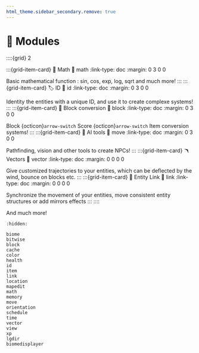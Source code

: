 ```yaml
---
html_theme.sidebar_secondary.remove: true
---
```


# 🧩 Modules

::::{grid} 2

:::{grid-item-card} 🧮 Math
:link: math
:link-type: doc
:margin: 0 3 0 0

Basic mathematical function : sin, cos, exp, log, sqrt and much more!
:::
:::{grid-item-card} 🏷️ ID
:link: id
:link-type: doc 
:margin: 0 3 0 0

Identity the entities with a unique ID, and use it to create complexe systems!
:::
:::{grid-item-card} 🔀 Block conversion
:link: block
:link-type: doc
:margin: 0 3 0 0

Block {octicon}`arrow-switch` Score {octicon}`arrow-switch` Item conversion systems!
:::
:::{grid-item-card} 🧠 AI tools
:link: move
:link-type: doc
:margin: 0 3 0 0

Pathfinding, vision and other tools to create NPCs!
:::
:::{grid-item-card} 🪃 Vectors 
:link: vector
:link-type: doc
:margin: 0 0 0 0

Give customized trajectories to your entities, which can be deflected by the wind, bounce on blocks etc.
:::
:::{grid-item-card} 📎 Entity Link
:link: link
:link-type: doc
:margin: 0 0 0 0

Synchronize the movement of your entities, move consistent entity structures or add mirrors effects
:::
::::

And much more!

```{toctree}
:hidden:

biome
bitwise
block
cache
color
health
id
item
link
location
mapedit
math
memory
move
orientation
schedule
time
vector
view
xp
lgdir
biomedisplayer
```